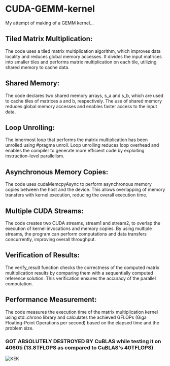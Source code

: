 # CUDA-GEMM-kernel
My attempt of making of a GEMM kernel...

 ## Tiled Matrix Multiplication: 
The code uses a tiled matrix multiplication algorithm, which improves data locality and reduces global memory accesses. It divides the input matrices into smaller tiles and performs matrix multiplication on each tile, utilizing shared memory to cache data.

 ## Shared Memory: 
The code declares two shared memory arrays, s_a and s_b, which are used to cache tiles of matrices a and b, respectively. The use of shared memory reduces global memory accesses and enables faster access to the input data.

 ## Loop Unrolling: 
The innermost loop that performs the matrix multiplication has been unrolled using #pragma unroll. Loop unrolling reduces loop overhead and enables the compiler to generate more efficient code by exploiting instruction-level parallelism.

 ## Asynchronous Memory Copies: 
The code uses cudaMemcpyAsync to perform asynchronous memory copies between the host and the device. This allows overlapping of memory transfers with kernel execution, reducing the overall execution time.

 ## Multiple CUDA Streams: 
The code creates two CUDA streams, stream1 and stream2, to overlap the execution of kernel invocations and memory copies. By using multiple streams, the program can perform computations and data transfers concurrently, improving overall throughput.

 ## Verification of Results: 
The verify_result function checks the correctness of the computed matrix multiplication results by comparing them with a sequentially computed reference solution. This verification ensures the accuracy of the parallel computation.

 ## Performance Measurement: 
The code measures the execution time of the matrix multiplication kernel using std::chrono library and calculates the achieved GFLOPs (Giga Floating-Point Operations per second) based on the elapsed time and the problem size.

### GOT ABSOLUTELY DESTROYED BY CuBLAS while testing it on 4060ti (13.8TFLOPS as compared to CuBLAS's 40TFLOPS)
![KEK](https://media.tenor.com/q_t5-GA1eIkAAAAM/kekw-dow.gif)

